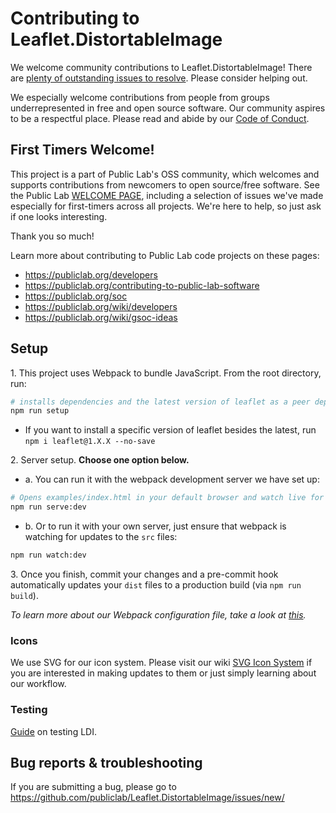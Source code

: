 Contributing to Leaflet.DistortableImage
==========================

We welcome community contributions to Leaflet.DistortableImage! There are [plenty of outstanding issues to resolve](https://github.com/publiclab/Leaflet.DistortableImage/issues). Please consider helping out.

We especially welcome contributions from people from groups underrepresented in free and open source software. Our community aspires to be a respectful place. Please read and abide by our [Code of Conduct](https://publiclab.org/conduct).

## First Timers Welcome!

This project is a part of Public Lab's OSS community, which welcomes and supports contributions from newcomers to open source/free software. See the Public Lab [WELCOME PAGE](https://code.publiclab.org/#r=all), including a selection of issues we've made especially for first-timers across all projects. We're here to help, so just ask if one looks interesting.

Thank you so much!

Learn more about contributing to Public Lab code projects on these pages:

* https://publiclab.org/developers
* https://publiclab.org/contributing-to-public-lab-software
* https://publiclab.org/soc
* https://publiclab.org/wiki/developers
* https://publiclab.org/wiki/gsoc-ideas

## Setup

1\. This project uses Webpack to bundle JavaScript. From the root directory, run:

```Bash
# installs dependencies and the latest version of leaflet as a peer dependency; builds dist files.
npm run setup
```

 * If you want to install a specific version of leaflet besides the latest, run `npm i leaflet@1.X.X --no-save`

2\. Server setup. **Choose one option below.**

  - a. You can run it with the webpack development server we have set up:

```Bash
# Opens examples/index.html in your default browser and watch live for changes
npm run serve:dev
```

* b. Or to run it with your own server, just ensure that webpack is watching for updates to the `src` files:

```Bash
npm run watch:dev
```

3\. Once you finish, commit your changes and a pre-commit hook automatically updates your `dist` files to a production build (via `npm run build`).

*To learn more about our Webpack configuration file, take a look at [this](WEBPACK.md).*

### Icons

We use SVG for our icon system. Please visit our wiki [SVG Icon System](https://github.com/publiclab/Leaflet.DistortableImage/wiki/SVG-Icon-System) if you are interested in making updates to them or just simply learning about our workflow.

### Testing

[Guide](https://github.com/publiclab/Leaflet.DistortableImage/wiki/Testing) on testing LDI.

## Bug reports & troubleshooting

If you are submitting a bug, please go to https://github.com/publiclab/Leaflet.DistortableImage/issues/new/
